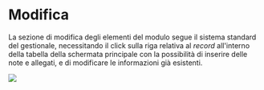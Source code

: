 # Modifica

La sezione di modifica degli elementi del modulo segue il sistema standard del gestionale, necessitando il click sulla riga relativa al _record_ all'interno della tabella della schermata principale con la possibilità di inserire delle note e allegati, e di modificare le informazioni già esistenti.

![](https://firebasestorage.googleapis.com/v0/b/gitbook-x-prod.appspot.com/o/spaces%2F-LZJeLg23eVDvrCv74U7-887967055%2Fuploads%2FkFssaJDuC1Ib9T5MzBb5%2Ffile.png?alt=media)
